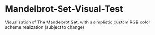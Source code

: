 # Mandelbrot-Set-Visual-Test
Visualisation of The Mandelbrot Set, with a simplistic custom RGB color scheme realization (subject to change)
